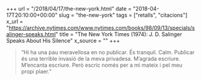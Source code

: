 +++
url = "/2018/04/17/the-new-york.html"
date = "2018-04-17T20:10:00+00:00"
slug = "the-new-york"
tags = ["retalls", "citacions"]
x_url = "https://archive.nytimes.com/www.nytimes.com/books/98/09/13/specials/salinger-speaks.html"
title = "The New York Times (1974): J. D. Salinger Speaks About His Silence"
x_source = ""
+++


> “Hi ha una pau meravellosa en no publicar. És tranquil. Calm. Publicar és una terrible invasió de la meva privadesa. M’agrada escriure. M’encanta escriure. Però escric només per a mi mateix i pel meu propi plaer.”


